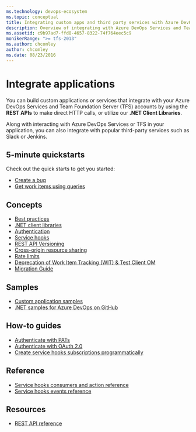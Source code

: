 ```yaml
---
ms.technology: devops-ecosystem
ms.topic: conceptual
title: Integrating custom apps and third party services with Azure DevOps Services and Team Foundation Server
description: Overview of integrating with Azure DevOps Services and Team Foundation Server
ms.assetid: c9b97ad7-ffd8-4657-8322-74f764eec5c9
monikerRange: ">= tfs-2013"
ms.author: chcomley
author: chcomley
ms.date: 08/23/2016
---
```


# Integrate applications

You can build custom applications or services that integrate with your Azure DevOps Services and Team Foundation Server (TFS) accounts by using the **REST APIs** to make direct HTTP calls, or utilize our **.NET Client Libraries**.

Along with interacting with Azure DevOps Services or TFS in your application, you can also integrate with popular third-party services such as Slack or Jenkins.

## 5-minute quickstarts

Check out the quick starts to get you started:

- [Create a bug](./quickstarts/create-bug-quickstart.md)
- [Get work items using queries](./quickstarts/work-item-quickstart.md)

## Concepts

- [Best practices](./concepts/integration-bestpractices.md)
- [.NET client libraries](./concepts/dotnet-client-libraries.md)
- [Authentication](./get-started/authentication/authentication-guidance.md)
- [Service hooks](./concepts/service-hooks.md)
- [REST API Versioning](./concepts/rest-api-versioning.md)
- [Cross-origin resource sharing](./concepts/cross-origin-resource-sharing.md)
- [Rate limits](./concepts/rate-limits.md)
- [Deprecation of Work Item Tracking (WIT) & Test Client OM](./concepts/wit-client-om-deprecation.md)
- [Migration Guide](./concepts/migration-guide.md)

## Samples

- [Custom application samples](./get-started/client-libraries/samples.md)
- [.NET samples for Azure DevOps on GitHub](https://github.com/Microsoft/vsts-dotnet-samples)

## How-to guides

- [Authenticate with PATs](../organizations/accounts/use-personal-access-tokens-to-authenticate.md)
- [Authenticate with OAuth 2.0](./get-started/authentication/oauth.md)
- [Create service hooks subscriptions programmatically](../service-hooks/create-subscription.md?toc=/azure/devops/integrate/toc.json)

## Reference

- [Service hooks consumers and action reference](../service-hooks/consumers.md?toc=/azure/devops/integrate/toc.json)
- [Service hooks events reference](../service-hooks/events.md?toc=/azure/devops/integrate/toc.json)

## Resources

- [REST API reference](/rest/api/vsts/)
